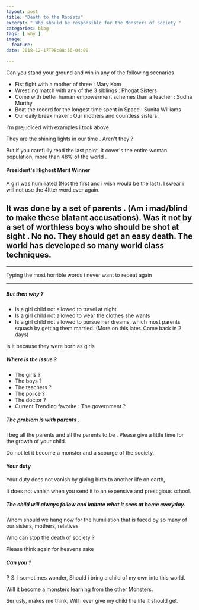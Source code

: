 ```yaml
---
layout: post
title: "Death to the Rapists"
excerpt: " Who should be responsible for the Monsters of Society "
categories: blog
tags: [ why ]
image:
  feature:
date: 2018-12-17T08:08:50-04:00

---
```


Can you stand your ground and win in any of the following scenarios
- Fist fight with a mother of three : Mary Kom
- Wrestling match with any of the 3 siblings : Phogat Sisters
- Come with better human empowerment schemes than a teacher : Sudha Murthy
- Beat the record for the longest time spent in Space : Sunita Williams
- Our daily break maker : Our mothers and countless sisters.


I'm prejudiced with examples i took above.

They are the shining lights in our time . Aren't they ?

But if you carefully read the last point. It cover's the entire woman population,
more than 48% of the world .


#### President's Highest Merit Winner

A girl was humiliated (Not the first and i wish would be the last). I swear i  will not use the 4ltter word ever again.

It was done by a set of parents . (Am i mad/blind to make these blatant accusations).
Was it not by a set of worthless boys who should be shot at sight .
No no. They should get an easy death.
The world has developed so many world class techniques.
- 

-----
Typing the most horrible words i never want to repeat again

-----



##### But then why ?
- Is a girl child not allowed to travel at night
- Is a girl child not allowed to wear the clothes she wants
- Is a girl child not allowed to pursue her dreams, which most parents squash by getting them married. (More on this later. Come back in 2 days)

Is it because they were born as girls

##### Where is the issue ?

- The girls ?
- The boys ?
- The teachers ?
- The police ?
- The doctor ?
- Current Trending favorite : The government ?

##### The problem is with parents .

I beg all the parents and all the parents to be .
Please give a little time for the growth of your child.


Do not let it become a monster and a scourge of the society.

#### Your duty

Your duty does not vanish by giving birth to another life on earth,

It does not vanish when you send it to an expensive and prestigious school.


##### The child will always follow and imitate what it sees at home everyday.

Whom should we hang now for the humiliation that is faced by so many of our sisters,
mothers, relatives

Who can stop the death of society ?

Please think again for heavens sake

##### Can you ?  

P S:
I sometimes wonder, Should i bring a child of my own into this world.

Will it become a monsters learning from the other Monsters.

Seriusly, makes me think, Will i ever give my child the life it should get.
